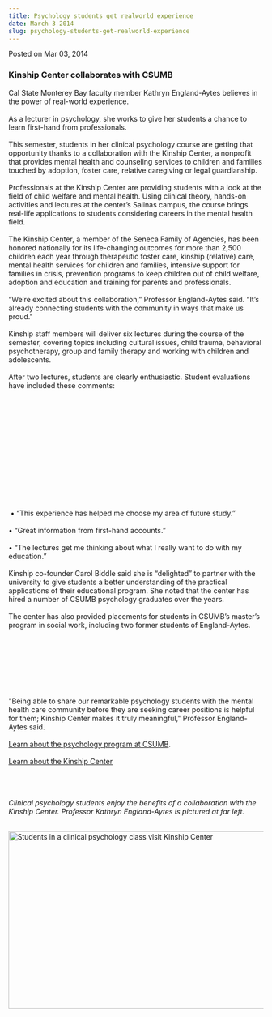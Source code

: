 ```yaml
---
title: Psychology students get realworld experience
date: March 3 2014
slug: psychology-students-get-realworld-experience
---
```


 



<span class="date">Posted on Mar 03, 2014    </span>
<h3>Kinship Center collaborates with CSUMB</h3>
<p>Cal State Monterey Bay faculty member Kathryn England-Aytes
believes in the power of real-world experience.<br>
<br>
As a lecturer in psychology, she works to give her students a
chance to learn first-hand from professionals.<br>
<br>
This semester, students in her clinical psychology course are
getting that opportunity thanks to a collaboration with the Kinship
Center, a nonprofit that provides mental health and counseling
services to children and families touched by adoption, foster care,
relative caregiving or legal guardianship.<br>
<br>
Professionals at the Kinship Center are providing students with a
look at the field of child welfare and mental health. Using
clinical theory, hands-on activities and lectures at the center&#x2019;s
Salinas campus, the course brings real-life applications to
students considering careers in the mental health field.<br>
<br>
The Kinship Center, a member of the Seneca Family of Agencies, has
been honored nationally for its life-changing outcomes for more
than 2,500 children each year through therapeutic foster care,
kinship (relative) care, mental health services for children and
families, intensive support for families in crisis, prevention
programs to keep children out of child welfare, adoption and
education and training for parents and professionals.<br>
<br>
&#x201C;We&#x2019;re excited about this collaboration,&#x201D; Professor England-Aytes
said. &#x201C;It&#x2019;s already connecting students with the community in ways
that make us proud.&quot;<br>
<br>
Kinship staff members will deliver six lectures during the course
of the semester, covering topics including cultural issues, child
trauma, behavioral psychotherapy, group and family therapy and
working with children and adolescents.<br>
<br>
After two lectures, students are clearly enthusiastic. Student
evaluations have included these comments:</br></br></br></br></br></br></br></br></br></br></br></br></br></br></p>
<p>&#x2028;&#x2022; &#x201C;This experience has helped me choose my area of future
study.&#x201D;<br>
<br>
&#x2022; &#x201C;Great information from first-hand accounts.&#x201D;<br>
<br>
&#x2022; &#x201C;The lectures get me thinking about what I really want to do with
my education.&#x201D;<br>
<br>
Kinship co-founder Carol Biddle said she is &#x201C;delighted&#x201D; to partner
with the university to give students a better understanding of the
practical applications of their educational program. She noted that
the center has hired a number of CSUMB psychology graduates over
the years.<br>
<br>
The center has also provided placements for students in CSUMB&#x2019;s
master&#x2019;s program in social work, including two former students of
England-Aytes.</br></br></br></br></br></br></br></br></p>
<p>&quot;Being able to share our remarkable psychology students with the
mental health care community before they are seeking career
positions is helpful for them; Kinship Center makes it truly
meaningful,&quot; Professor England-Aytes said.<br>
<br>
<a href="https://csumb.edu/psychology" rel="nofollow">Learn about
the psychology program at CSUMB</a>.<br>
<br>
<a href="https://www.kinshipcenter.org" rel="nofollow">Learn about
the Kinship Center</a></br></br></br></br></p>
<p class="small"><em>Clinical psychology students enjoy the
benefits of a collaboration with the Kinship Center. Professor
Kathryn England-Aytes is pictured at far left.<br>
&#xA0;</br></em></p>
<p><img alt="Students in a clinical psychology class visit Kinship Center" src="https://news.csumb.edu/sites/default/files/65/attachments/news/images/kinship_picture_with_students.jpg" style="float:left; width:550px; height:350px"/></p>





```
